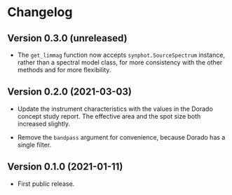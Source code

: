 # Changelog

## Version 0.3.0 (unreleased)

-   The ``get_limmag`` function now accepts ``synphot.SourceSpectrum``
    instance, rather than a spectral model class, for more consistency with the
    other methods and for more flexibility.

## Version 0.2.0 (2021-03-03)

-   Update the instrument characteristics with the values in the Dorado concept
    study report. The effective area and the spot size both increased slightly.

-   Remove the ``bandpass`` argument for convenience, because Dorado has a
    single filter.

## Version 0.1.0 (2021-01-11)

-   First public release.
